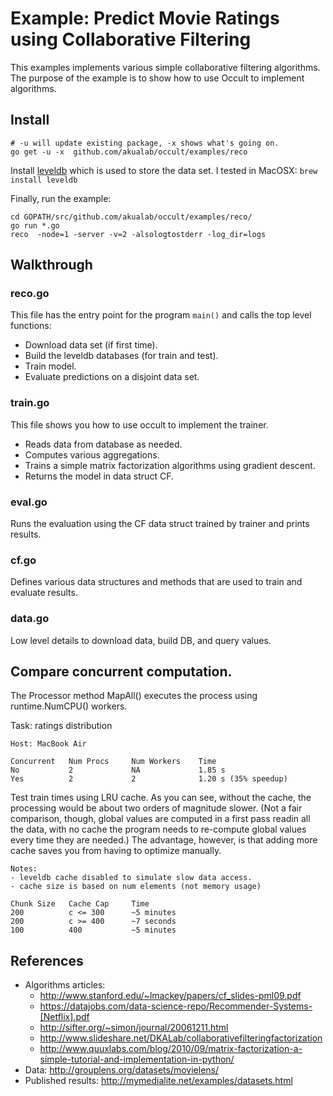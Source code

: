 # Example: Predict Movie Ratings using Collaborative Filtering

This examples implements various simple collaborative filtering algorithms. The purpose of the example is to show how to use Occult to implement algorithms.

## Install

```
# -u will update existing package, -x shows what's going on.
go get -u -x  github.com/akualab/occult/examples/reco
```

Install [leveldb](https://code.google.com/p/leveldb/) which is used to store the data set. I tested in MacOSX: `brew install leveldb`

Finally, run the example:

```
cd GOPATH/src/github.com/akualab/occult/examples/reco/
go run *.go
reco  -node=1 -server -v=2 -alsologtostderr -log_dir=logs
```

## Walkthrough

### reco.go

This file has the entry point for the program `main()` and calls the top level functions:
* Download data set (if first time).
* Build the leveldb databases (for train and test).
* Train model.
* Evaluate predictions on a disjoint data set.

### train.go

This file shows you how to use occult to implement the trainer.
* Reads data from database as needed.
* Computes various aggregations.
* Trains a simple matrix factorization algorithms using gradient descent.
* Returns the model in data struct CF.

### eval.go

Runs the evaluation using the CF data struct trained by trainer and prints results.

### cf.go

Defines various data structures and methods that are used to train and evaluate results.

### data.go

Low level details to download data, build DB, and query values.


## Compare concurrent computation.

The Processor method MapAll() executes the process using runtime.NumCPU() workers.

Task: ratings distribution

```
Host: MacBook Air

Concurrent   Num Procs     Num Workers    Time
No           2             NA             1.85 s
Yes          2             2              1.20 s (35% speedup)
```

Test train times using LRU cache. As you can see, without the cache, the processing would be about two orders of magnitude slower. (Not a fair comparison, though, global values are computed in a first pass readin all the data, with no cache the program needs to re-compute global values every time they are needed.) The advantage, however, is that adding more cache saves you from having to optimize manually.

```
Notes:
- leveldb cache disabled to simulate slow data access.
- cache size is based on num elements (not memory usage)

Chunk Size   Cache Cap     Time
200          c <= 300      ~5 minutes
200          c >= 400      ~7 seconds
100          400           ~5 minutes
```

## References

* Algorithms articles:
   * http://www.stanford.edu/~lmackey/papers/cf_slides-pml09.pdf
   * https://datajobs.com/data-science-repo/Recommender-Systems-[Netflix].pdf
   * http://sifter.org/~simon/journal/20061211.html
   * http://www.slideshare.net/DKALab/collaborativefilteringfactorization
   * http://www.quuxlabs.com/blog/2010/09/matrix-factorization-a-simple-tutorial-and-implementation-in-python/
* Data: http://grouplens.org/datasets/movielens/
* Published results: http://mymedialite.net/examples/datasets.html
